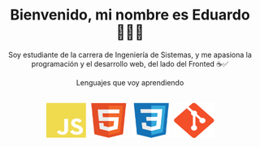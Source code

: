 <div>
  
  <h1 align="center">
    Bienvenido, mi nombre es Eduardo 🙋🏻‍♂️
  </h1>
  
  <p align="center">
    Soy estudiante de la carrera de Ingeniería de Sistemas, y me apasiona la programación y el desarrollo web,
    del lado del Fronted ☕✅
  </p>
  
  <p align="center"> Lenguajes que voy aprendiendo </p>
  
</div>

<div align="center" valign="top"><br>
  <img align="center" alt="Js" height="70" width="80" src="https://raw.githubusercontent.com/devicons/devicon/master/icons/javascript/javascript-plain.svg">
  <img align="center" alt="HTML" height="70" width="80" src="https://raw.githubusercontent.com/devicons/devicon/master/icons/html5/html5-original.svg">
  <img align="center" alt="CSS" height="70" width="80" src="https://raw.githubusercontent.com/devicons/devicon/master/icons/css3/css3-original.svg">
  <img align="center" alt="git" height="70" width="80" src="https://raw.githubusercontent.com/devicons/devicon/master/icons/git/git-original.svg">
</div><br>



